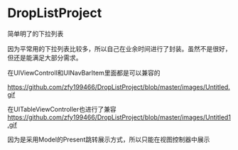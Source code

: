 # DropListProject
简单明了的下拉列表

因为平常用的下拉列表比较多，所以自己在业余时间进行了封装。虽然不是很好，但还是能满足大部分需求。

在UIViewControll和UINavBarItem里面都是可以兼容的

https://github.com/zfy199466/DropListProject/blob/master/images/Untitled.gif

在UITableViewController也进行了兼容
https://github.com/zfy199466/DropListProject/blob/master/images/Untitled1.gif

因为是采用Model的Present跳转展示方式，所以只能在视图控制器中展示


